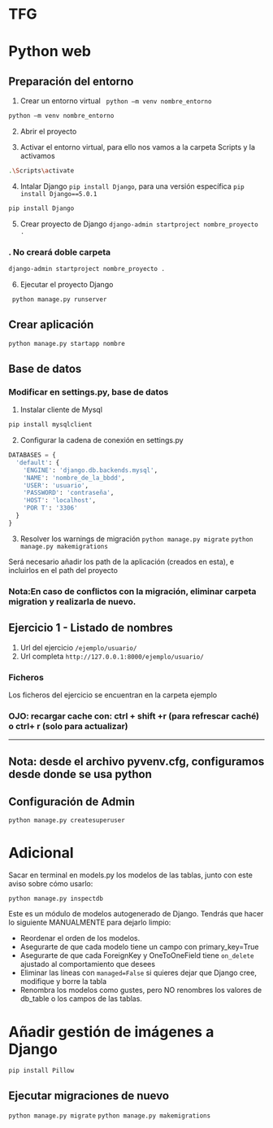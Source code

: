 # TFG
# Python web

## Preparación del entorno

  1. Crear un entorno virtual ``` python –m venv nombre_entorno```
  ```bash
  python –m venv nombre_entorno
  ```

  2. Abrir el proyecto

  3. Activar el entorno virtual, para ello nos vamos a la carpeta Scripts y la activamos
  ```bash
  .\Scripts\activate
  ```

  4. Intalar Django ```pip install Django```, para una versión específica ```pip install Django==5.0.1```
  ```bash
  pip install Django
  ```

 5. Crear proyecto de Django ```django-admin startproject nombre_proyecto .```

### . No creará doble carpeta

  ```bash
  django-admin startproject nombre_proyecto .
  ``` 

  6. Ejecutar el proyecto Django
  ```bash
   python manage.py runserver
  ``` 

## Crear aplicación 

```bash
python manage.py startapp nombre
```

## Base de datos

### Modificar en settings.py, base de datos

  1. Instalar cliente de Mysql
  ```bash
  pip install mysqlclient
  ```

  2. Configurar la cadena de conexión en settings.py
  ```python
  DATABASES = {
    'default': {
      'ENGINE': 'django.db.backends.mysql',
      'NAME': 'nombre_de_la_bbdd',
      'USER': 'usuario',
      'PASSWORD': 'contraseña',
      'HOST': 'localhost',
      'POR T': '3306'
    }
  }
  ```

  3. Resolver los warnings de migración
```python manage.py migrate```
```python manage.py makemigrations```

Será necesario añadir los path de la aplicación (creados en esta), e incluirlos en el path del proyecto


### Nota:En caso de conflictos con la migración, eliminar carpeta migration y realizarla de nuevo. 

## Ejercicio 1 - Listado de nombres

  1. Url del ejercicio ```/ejemplo/usuario/```
  2. Url completa ```http://127.0.0.1:8000/ejemplo/usuario/```

### Ficheros
Los ficheros del ejercicio se encuentran en la carpeta ejemplo


### OJO: recargar cache con: ctrl + shift +r (para  refrescar caché) o ctrl+ r (solo para actualizar)

---------------------------------------------------------------------------------------
Nota: desde el archivo pyvenv.cfg, configuramos desde donde se usa python
---------------------------------------------------------------------------------------

## Configuración de Admin

```python manage.py createsuperuser```


# Adicional
Sacar en terminal en models.py los modelos de las tablas, junto con este aviso sobre cómo usarlo: 

```python manage.py inspectdb```


Este es un módulo de modelos autogenerado de Django.
Tendrás que hacer lo siguiente MANUALMENTE para dejarlo limpio:
* Reordenar el orden de los modelos.
* Asegurarte de que cada modelo tiene un campo con primary_key=True
* Asegurarte de que cada ForeignKey y OneToOneField tiene `on_delete` ajustado al comportamiento que desees
* Eliminar las líneas con  `managed=False` si quieres dejar que Django cree, modifique y borre la tabla
* Renombra los modelos como gustes, pero NO renombres los valores de db_table o los campos de las tablas.


# Añadir gestión de imágenes a Django

```pip install Pillow```

## Ejecutar migraciones de nuevo

```python manage.py migrate```
```python manage.py makemigrations```